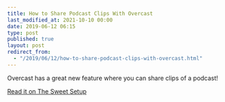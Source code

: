 ```yaml
---
title: How to Share Podcast Clips With Overcast
last_modified_at: 2021-10-10 00:00
date: 2019-06-12 06:15
type: post
published: true
layout: post
redirect_from:
  - "/2019/06/12/how-to-share-podcast-clips-with-overcast.html"
---
```

Overcast has a great new feature where you can share clips of a podcast!  

<!--more-->

<a href="https://thesweetsetup.com/how-to-share-podcast-clips-with-overcast/">Read it on The Sweet Setup</a>  
